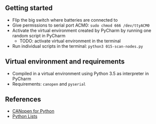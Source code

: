 ## Getting started

- Flip the big switch where batteries are connected to
- Give permissions to serial port ACM0: `sudo chmod 666 /dev/ttyACM0`
- Activate the virtual environment created by PyCharm by running one random script in PyCharm
  - TODO: activate virtual environment in the terminal
- Run individual scripts in the terminal: `python3 015-scan-nodes.py`


## Virtual environment and requirements

- Compiled in a virtual environment using Python 3.5 as interpreter in PyCharm
- Requirements: `canopen` and `pyserial`

<!--
- Load `requirements.txt` when creating a new virtual environment:
```
virtualenv -p python3.5 project/venv
source project/venv/bin/activate
python --version
pip install -r project/requirements.txt
pip list
```
-->

## References

- [CANopen for Python](https://canopen.readthedocs.io/en/latest/)
- [Python Lists](https://www.w3schools.com/python/python_lists.asp)
